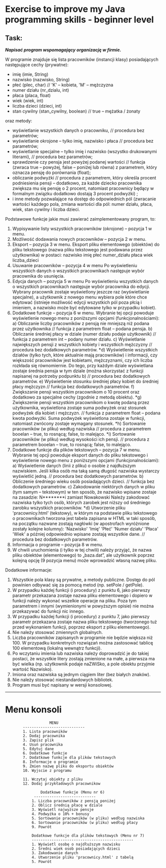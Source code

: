# Exercise to improve my Java programming skills - beginner level

## Task: 
***Napisać program wspomagający organizację w firmie.***

W programie znajduje się lista pracowników (instancji klasy) posiadających następujące cechy (prywatne):
- imię (imie, String)
- nazwisko (nazwisko, String)
- płeć (plec, char) // 'K' – kobieta, 'M' – mężczyzna
- numer działu (nr_dzialu, int)
- płaca (placa, float)
- wiek (wiek, int)
- liczba dzieci (dzieci, int)
- stan cywilny (stan_cywilny, boolean) // true – mężatka / żonaty

oraz metody:
- wyświetlanie wszystkich danych o pracowniku, // procedura bez parametrów;
- wyświetlanie okrojone – tylko imię, nazwisko i płaca // procedura bez parametrów;
- wyświetlanie specjalne – tylko imię i nazwisko (wszystko drukowanymi literami), // procedura bez parametrów;
- sprawdzenie czy pensja jest powyżej podanej wartości // funkcja (zwraca true – powyżej, false – poniżej lub
równa) z parametrem, który oznacza pensję do porównania (float);
- obliczanie podwyżki // procedura z parametrem, który określa procent podniesienia pensji – dodatkowo, za każde
dziecko pracownika zwiększa mu się pensję o 2 procent, natomiast pracownicy będący w formalnym związku
dodatkowo dostają 3 procent podwyżki) ;
- i inne metody pozwalające na dostęp do odpowiednich pól (zwracanie wartości każdego pola, zmiana wartości
dla pól: numer działu, płaca, wiek, stan cywilny i liczba dzieci.

Podstawowe funkcje jakie musi zawierać zaimplementowany program, to:
1. Wypisywanie listy wszystkich pracowników (okrojone) – pozycja 1 w menu.
2. Możliwość dodawania nowych pracowników – pozycja 2 w menu.
3. Eksport – pozycja 3 w menu. Eksport pliku elementowego (obiektów) do pliku tekstowego (nazwa pliku
tekstowego jest podawana przez użytkownika) w postaci:
nazwisko imię płeć numer_działu płaca wiek liczba_dzieci
4. Usuwanie pracowników – pozycja 4 w menu
Po wyświetleniu wszystkich danych o wszystkich pracownikach następuje wybór pracownika do usunięcia.
5. Edycja danych – pozycja 5 w menu
Po wyświetleniu wszystkich danych o wszystkich pracownikach następuje wybór pracownika do edycji. Wybrany
pracownik zostaje wyświetlony jeszcze raz (wyświetlanie specjalne), a użytkownik z nowego menu wybiera pole
które chce edytować (istnieje możliwość edycji wszystkich pól poza płcią i imieniem, a nazwisko może być
edytowane tylko w przypadku kobiet).
6. Dodatkowe funkcje – pozycja 6 w menu.
Wybranie tej opcji powoduje wyświetlenie nowego menu z poniższymi opcjami (funkcjonalnościami):
a) Obliczanie liczby pracowników z pensją nie mniejszą niż podana przez użytkownika // funkcja z parametrem
float – podana pensja.
b) Obliczanie średniej płacy w dziale (numer działu podaje użytkownik) // funkcja z parametrem int – podany
numer działu.
c) Wyświetlanie największych pensji z wszystkich kobiety i wszystkich mężczyzny // procedura bez
dodatkowych parametrów.
*d) Wyświetlenie wszystkich działów (tylko tych, które aktualnie mają pracowników) i informacji, czy większość
pracowników jest kobietami, mężczyznami, czy ich liczba rozkłada się równomiernie. Do tego, przy każdym
dziale wyświetlana zostaje średnia pensja w tym dziale (można skorzystać z funkcji napisanej na potrzeby
podpunktu b) // procedura bez dodatkowych parametrów.
e) Wyświetlenie stosunku średniej płacy kobiet do średniej płacy mężczyzn // funkcja bez dodatkowych
parametrów.
f) Zwiększanie pensji wszystkim pracownikom o 10 procent oraz dodatkowo za specjalne cechy (zgodnie z
metodą obiektu).
*g) Zwiększenie pensji wszystkim pracownikom o kwotę podaną przez użytkownika, wyświetlona zostaje suma
podwyżek oraz stosunek podwyżek dla kobiet i mężczyzn. // funkcja z parametrem float – podana kwota
podwyżki. Suma podwyżek wyświetlona zostaje w funkcji, natomiast zwrócony zostaje wymagany stosunek.
*h) Sortowanie pracowników (w pliku) według nazwiska // procedura z parametrem booelan – true, to rosnącą;
false, to malejąco.
*i) Sortowanie pracowników (w pliku) według wysokości ich pensji. // procedura z parametrem booelan – true, to
rosnącą; false, to malejąco.
7. Dodatkowe funkcje dla plików tekstowych – pozycja 7 w menu.
Wybranie tej opcji powoduje eksport danych do pliku tekstowego i wyświetlenie nowego menu z poniższymi
opcjami (funkcjonalnościami):
a) Wyświetlenie danych (linii z pliku) o osobie z najdłuższym nazwiskiem. Jeśli kilka osób ma taką samą długość
nazwiska wystarczy wyświetlić jedną. // procedura bez dodatkowych parametrów.
b) Obliczenie średniego wieku osób posiadających dzieci. // funkcja bez dodatkowych parametrów.
c) Zakodowanie niektórych danych w pliku (tym samym – tekstowym) w ten sposób, że nazwisko wpisane
zostaje na zasadzie:
N********i zamiast Nowakowski
Należy zakodować nazwiska tylko tych osób, których zarobek jest niższy od średniego zarobku wszystkich
pracowników.
*d) Utworzenie pliku 'pracownicy.html' (tekstowy), w którym na podstawie pliku tekstowego o pracownikach
tworzona jest tabela zapisana w HTML w taki sposób, na początku nazwane zostają nagłówki (w apostrofach
wyróżnione zostały kolejne kolumny):
'Nazwisko' 'Imię' 'Płeć' 'Numer działu' 'Płaca' 'Wiek'
a później odpowiednio wpisane zostają wszystkie dane. // procedura bez dodatkowych parametrów.
8. Informacja o programie – pozycja 8 w menu.
9. W chwili uruchomienia (i tylko w tej chwili) należy przyjąć, że nazwa pliku obiektów (elementowego) to
„baza.dat”, ale użytkownik poprzez kolejną opcję (9 pozycja menu) może wprowadzić własną nazwę pliku.

Dodatkowe informacje:
1. Wszystkie pola klasy są prywatne, a metody publiczne. Dostęp do pól powinien odbywać się za pomocą metod
(np. setPole / getPole).
2. W przypadku każdej funkcji (i procedury) z punktu 6, jako pierwszy parametr przekazana zostaje nazwa pliku
elementowego i dopiero w funkcji należy wykonać wszelkie operacje na pliku. Poza tym parametrem i innymi
(wymienionymi w powyższym opisie) nie można przekazywać do funkcji nic innego.
3. W przypadku każdej funkcji (i procedury) z punktu 7, jako pierwszy parametr przekazana zostaje nazwa pliku
tekstowego (tworzonego tuż przed wykonaniem funkcji, poprzez eksport z pliku elementowego).
4. Nie należy stosować zmiennych globalnych.
5. Liczba pracowników zapisanych w programie nie będzie większa niż 100. W przypadku konkretnych rozwiązań
można zastosować tablicę 100 elementową (lokalną wewnątrz funkcji).
6. Po wczytaniu imienia lub nazwiska należy doprowadzić je do takiej postaci, że wszystkie litery zostają zmienione
na małe, a pierwsza ma być wielka (np. użytkownik podaje naZWiSko, a pole obiektu przyjmie wartość
Nazwisko).
7. Imiona oraz nazwiska są jednym ciągiem liter (bez białych znaków).
8. Nie należy stosować niestandardowych bibliotek.
9. Program musi być napisany w wersji konsolowej.

---
# Menu konsoli

```
                    MENU
        ---------------------------- 
        1. Lista pracowników
        2. Dodaj pracownika
        3. Zapisz plik
        4. Usuń pracownika
        5. Edytuj dane
        6. Dodatkowe funkcje
        7. Dodatkowe funkcje dla plików tekstowych
        8. Informacje o programie
        9. Zmien nazwę pliku do eksportu obiektów
        10. Wyjscie z programu

        11. Wczytaj obiekty z pliku
        12. Dodaj przykładowych pracownikow
        
                Dodatkowe funkcje (Menu nr 6)
             ----------------------------
            1. Liczba pracowników z pensją poniżej
            2. Oblicz średnią płacę w dziale
            3. Wyświetl najwyższe pensje
            4. Podwyżka o 10% + bonusy
            5. Sortowanie pracowników (w pliku) według nazwiska
            6. Sortowanie pracowników (w pliku) według płacy
            9. Powrót
            
            Dodatkowe funkcje dla plików tekstowych (Menu nr 7)
            ----------------------------------------------
            1. Wyświetl osobę o najdłuższym nazwisku
            2. Średni wiek osob posiadających dzieci
            3. Zakodowanie danych
            4. Utworzenie pliku 'pracownicy.html' z tabelą
            5. Powrót
```

